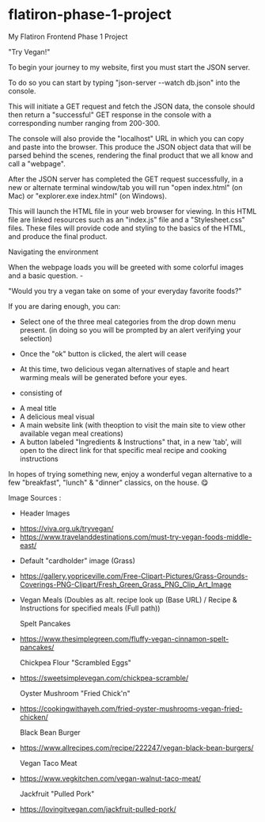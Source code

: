 # flatiron-phase-1-project
My Flatiron Frontend Phase 1 Project

"Try Vegan!"


To begin your journey to my website, first you must start the JSON server.

To do so you can start by typing "json-server --watch db.json" into the console. 

This will initiate a GET request and fetch the JSON data, the console should then return a "successful" GET response in the console with a corresponding number ranging from 200-300. 

The console will also provide the "localhost" URL in which you can copy and paste into the browser. This produce the JSON object data that will be parsed behind the scenes, rendering the final product that we all know and call a "webpage".

After the JSON server has completed the GET request successfully, in a new or alternate terminal window/tab you will run "open index.html" (on Mac) or "explorer.exe index.html" (on Windows).

This will launch the HTML file in your web browser for viewing.
In this HTML file are linked resources such as an "index.js" file and a "Stylesheet.css" files. These files will provide code and styling to the basics of the HTML, and produce the final product.


Navigating the environment

When the webpage loads you will be greeted with some colorful images and a basic question. -

"Would you try a vegan take on some of your everyday favorite foods?"

If you are daring enough, you can:

- Select one of the three meal categories from the drop down menu present. 
 (in doing so you will be prompted by an alert verifying your selection)

- Once the "ok" button is clicked, the alert will cease

- At this time, two delicious vegan alternatives of staple and heart warming meals will be generated before your eyes.

* consisting of 
- A meal title
- A delicious meal visual 
- A main website link (with theoption to visit the main site to view other available vegan meal creations)
- A button labeled "Ingredients & Instructions" that, in a new 'tab', will open to the direct link for that specific meal recipe and cooking instructions

In hopes of trying something new, enjoy a wonderful vegan alternative to a few "breakfast", "lunch" & "dinner" classics, on the house. 😋


Image Sources :

* Header Images 
- https://viva.org.uk/tryvegan/
- https://www.travelanddestinations.com/must-try-vegan-foods-middle-east/

* Default "cardholder" image (Grass)
- https://gallery.yopriceville.com/Free-Clipart-Pictures/Grass-Grounds-Coverings-PNG-Clipart/Fresh_Green_Grass_PNG_Clip_Art_Image

* Vegan Meals 
(Doubles as alt. recipe look up (Base URL) / Recipe & Instructions for specified meals (Full path))

    Spelt Pancakes
- https://www.thesimplegreen.com/fluffy-vegan-cinnamon-spelt-pancakes/

    Chickpea Flour "Scrambled Eggs"
- https://sweetsimplevegan.com/chickpea-scramble/

    Oyster Mushroom "Fried Chick'n"
- https://cookingwithayeh.com/fried-oyster-mushrooms-vegan-fried-chicken/

    Black Bean Burger
- https://www.allrecipes.com/recipe/222247/vegan-black-bean-burgers/

    Vegan Taco Meat
- https://www.vegkitchen.com/vegan-walnut-taco-meat/

    Jackfruit "Pulled Pork"
- https://lovingitvegan.com/jackfruit-pulled-pork/

